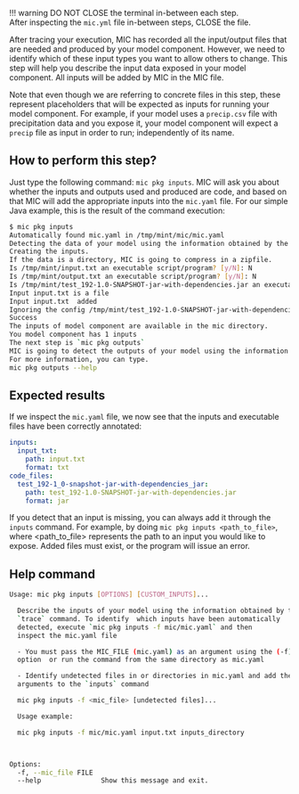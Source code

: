 !!! warning
    DO NOT CLOSE the terminal in-between each step.  
    After inspecting the `mic.yml` file in-between steps, CLOSE the file.

After tracing your execution, MIC has recorded all the input/output files that are needed and produced by your model component. However, we need to identify which of these input types you want to allow others to change. This step will help you describe the input data exposed in your model component. All inputs will be added by MIC in the MIC file.

Note that even though we are referring to concrete files in this step, these represent placeholders that will be expected as inputs for running your model component. For example, if your model uses a `precip.csv` file with precipitation data and you expose it, your model component will expect a `precip` file as input in order to run; independently of its name.

## How to perform this step?
Just type the following command: `mic pkg inputs`. MIC will ask you about whether the inputs and outputs used and produced are code, and based on that MIC will add the appropriate inputs into the `mic.yaml` file. For our simple Java example, this is the result of the command execution:

```bash
$ mic pkg inputs
Automatically found mic.yaml in /tmp/mint/mic/mic.yaml
Detecting the data of your model using the information obtained by the `trace` command.
Creating the inputs.
If the data is a directory, MIC is going to compress in a zipfile.
Is /tmp/mint/input.txt an executable script/program? [y/N]: N
Is /tmp/mint/output.txt an executable script/program? [y/N]: N
Is /tmp/mint/test_192-1.0-SNAPSHOT-jar-with-dependencies.jar an executable script/program? [y/N]: Y
Input input.txt is a file
Input input.txt  added
Ignoring the config /tmp/mint/test_192-1.0-SNAPSHOT-jar-with-dependencies.jar as an input.
Success
The inputs of model component are available in the mic directory.
You model component has 1 inputs
The next step is `mic pkg outputs`
MIC is going to detect the outputs of your model using the information obtained by the `trace` command.
For more information, you can type.
mic pkg outputs --help
```
## Expected results
If we inspect the `mic.yaml` file, we now see that the inputs and executable files have been correctly annotated:

```yaml
inputs:
  input_txt:
    path: input.txt
    format: txt
code_files:
  test_192-1_0-snapshot-jar-with-dependencies_jar:
    path: test_192-1.0-SNAPSHOT-jar-with-dependencies.jar
    format: jar
```

If you detect that an input is missing, you can always add it through the `inputs` command. For example, by doing `mic pkg inputs <path_to_file>`, where <path_to_file> represents the path to an input you would like to expose. Added files must exist, or the program will issue an error.

## Help command

```bash
Usage: mic pkg inputs [OPTIONS] [CUSTOM_INPUTS]...

  Describe the inputs of your model using the information obtained by the
  `trace` command. To identify  which inputs have been automatically
  detected, execute `mic pkg inputs -f mic/mic.yaml` and then
  inspect the mic.yaml file

  - You must pass the MIC_FILE (mic.yaml) as an argument using the (-f)
  option  or run the command from the same directory as mic.yaml

  - Identify undetected files in or directories in mic.yaml and add them as
  arguments to the `inputs` command

  mic pkg inputs -f <mic_file> [undetected files]...

  Usage example:

  mic pkg inputs -f mic/mic.yaml input.txt inputs_directory



Options:
  -f, --mic_file FILE
  --help               Show this message and exit.
```
